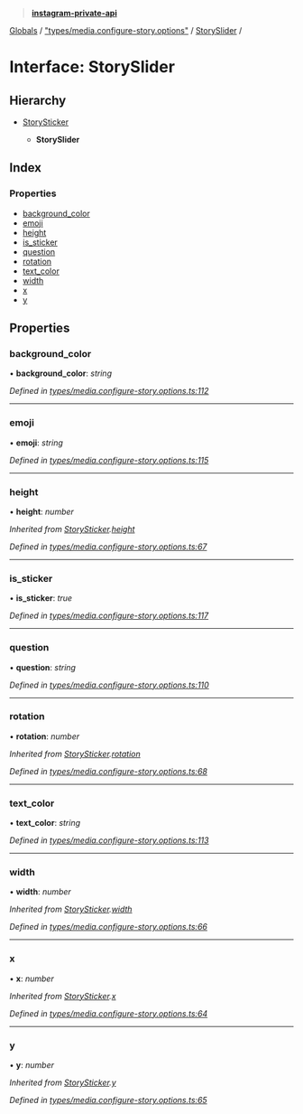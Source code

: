 > **[instagram-private-api](../README.md)**

[Globals](../README.md) / ["types/media.configure-story.options"](../modules/_types_media_configure_story_options_.md) / [StorySlider](_types_media_configure_story_options_.storyslider.md) /

# Interface: StorySlider

## Hierarchy

* [StorySticker](_types_media_configure_story_options_.storysticker.md)

  * **StorySlider**

## Index

### Properties

* [background_color](_types_media_configure_story_options_.storyslider.md#background_color)
* [emoji](_types_media_configure_story_options_.storyslider.md#emoji)
* [height](_types_media_configure_story_options_.storyslider.md#height)
* [is_sticker](_types_media_configure_story_options_.storyslider.md#is_sticker)
* [question](_types_media_configure_story_options_.storyslider.md#question)
* [rotation](_types_media_configure_story_options_.storyslider.md#rotation)
* [text_color](_types_media_configure_story_options_.storyslider.md#text_color)
* [width](_types_media_configure_story_options_.storyslider.md#width)
* [x](_types_media_configure_story_options_.storyslider.md#x)
* [y](_types_media_configure_story_options_.storyslider.md#y)

## Properties

###  background_color

• **background_color**: *string*

*Defined in [types/media.configure-story.options.ts:112](https://github.com/dilame/instagram-private-api/blob/e9c516c/src/types/media.configure-story.options.ts#L112)*

___

###  emoji

• **emoji**: *string*

*Defined in [types/media.configure-story.options.ts:115](https://github.com/dilame/instagram-private-api/blob/e9c516c/src/types/media.configure-story.options.ts#L115)*

___

###  height

• **height**: *number*

*Inherited from [StorySticker](_types_media_configure_story_options_.storysticker.md).[height](_types_media_configure_story_options_.storysticker.md#height)*

*Defined in [types/media.configure-story.options.ts:67](https://github.com/dilame/instagram-private-api/blob/e9c516c/src/types/media.configure-story.options.ts#L67)*

___

###  is_sticker

• **is_sticker**: *true*

*Defined in [types/media.configure-story.options.ts:117](https://github.com/dilame/instagram-private-api/blob/e9c516c/src/types/media.configure-story.options.ts#L117)*

___

###  question

• **question**: *string*

*Defined in [types/media.configure-story.options.ts:110](https://github.com/dilame/instagram-private-api/blob/e9c516c/src/types/media.configure-story.options.ts#L110)*

___

###  rotation

• **rotation**: *number*

*Inherited from [StorySticker](_types_media_configure_story_options_.storysticker.md).[rotation](_types_media_configure_story_options_.storysticker.md#rotation)*

*Defined in [types/media.configure-story.options.ts:68](https://github.com/dilame/instagram-private-api/blob/e9c516c/src/types/media.configure-story.options.ts#L68)*

___

###  text_color

• **text_color**: *string*

*Defined in [types/media.configure-story.options.ts:113](https://github.com/dilame/instagram-private-api/blob/e9c516c/src/types/media.configure-story.options.ts#L113)*

___

###  width

• **width**: *number*

*Inherited from [StorySticker](_types_media_configure_story_options_.storysticker.md).[width](_types_media_configure_story_options_.storysticker.md#width)*

*Defined in [types/media.configure-story.options.ts:66](https://github.com/dilame/instagram-private-api/blob/e9c516c/src/types/media.configure-story.options.ts#L66)*

___

###  x

• **x**: *number*

*Inherited from [StorySticker](_types_media_configure_story_options_.storysticker.md).[x](_types_media_configure_story_options_.storysticker.md#x)*

*Defined in [types/media.configure-story.options.ts:64](https://github.com/dilame/instagram-private-api/blob/e9c516c/src/types/media.configure-story.options.ts#L64)*

___

###  y

• **y**: *number*

*Inherited from [StorySticker](_types_media_configure_story_options_.storysticker.md).[y](_types_media_configure_story_options_.storysticker.md#y)*

*Defined in [types/media.configure-story.options.ts:65](https://github.com/dilame/instagram-private-api/blob/e9c516c/src/types/media.configure-story.options.ts#L65)*